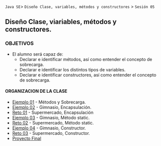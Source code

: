 
`Java SE`> `Diseño Clase, variables, métodos y constructores` > `Sesión 05`

## Diseño Clase, viariables, métodos y constructores.

### OBJETIVOS 

<ul>
  <li type= disc> El alumno será capaz de: 
  <ul>
     <li> Declarar e identificar métodos, así como entender el concepto de sobrecarga.
     <li> Declarar e identificar los distintos tipos de variables.
     <li> Declarar e identificar constructores, así como entender el concepto de sobrecarga.
  </ul>
</ul>

#### ORGANIZACION DE LA CLASE 

- [Ejemplo 01](Ejemplo-01) - Métodos y Sobrecarga.
- [Ejemplo 02](Ejemplo-02) - Gimnasio, Encapsulación.
- [Reto 01](Reto-01) - Supermercado, Encapsulación
- [Ejemplo 03](Ejemplo-03) - Gimnasio, Método static.
- [Reto 02](Reto-02) - Supermercado, Método static.
- [Ejemplo 04](Ejemplo-04) - Gimnasio, Constructor.
- [Reto 03](Reto-03) - Supermercado, Constructor.
- [Proyecto Final](Proyecto)
